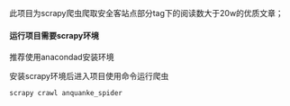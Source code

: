 此项目为scrapy爬虫爬取安全客站点部分tag下的阅读数大于20w的优质文章；

#### 运行项目需要scrapy环境
推荐使用anacondad安装环境

安装scrapy环境后进入项目使用命令运行爬虫
```
scrapy crawl anquanke_spider

```
